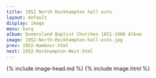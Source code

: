```yaml
---
title: 1952 North Rockhampton hall extn
layout: default
display: image
menu: barq
album: Queensland Baptist Churches 1851-1960 Album
image: 1952-North-Rockhampton-hall-extn.jpg
prev: 1952-Nambour.html
next: 1952-Rockhampton-West.html
---
```

{% include image-head.md %}
{% include image.html %}